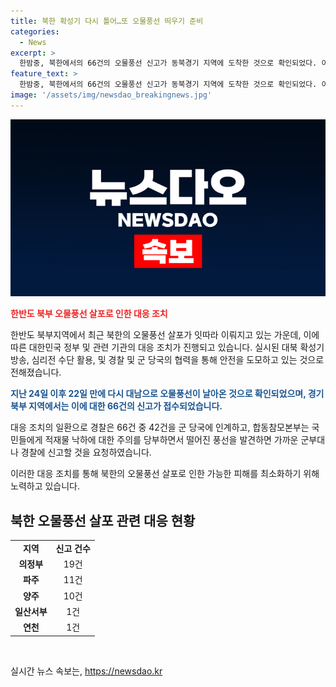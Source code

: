 ```yaml
---
title: 북한 확성기 다시 틀어…또 오물풍선 띄우기 준비
categories:
  - News
excerpt: >
  한밤중, 북한에서의 66건의 오물풍선 신고가 동북경기 지역에 도착한 것으로 확인되었다. 이에 군 당국은 대북 확성기 방송을 통해 심리전 수단을 활용하여 대응했다. 이날 오전까지 총 66건의 오물풍선 관련 112신고가 접수되었으며, 군 당국은 이 중 42건을 처리했다. 관할 경찰서별로는 의정부 19건, 파주 11건, 양주 10건, 일산서부 1건, 연천 1건으로 나뉜다. 이에 합참은 국민들에게 적재물 낙하에 대해 주의를 당부했다.
feature_text: >
  한밤중, 북한에서의 66건의 오물풍선 신고가 동북경기 지역에 도착한 것으로 확인되었다. 이에 군 당국은 대북 확성기 방송을 통해 심리전 수단을 활용하여 대응했다. 이날 오전까지 총 66건의 오물풍선 관련 112신고가 접수되었으며, 군 당국은 이 중 42건을 처리했다. 관할 경찰서별로는 의정부 19건, 파주 11건, 양주 10건, 일산서부 1건, 연천 1건으로 나뉜다. 이에 합참은 국민들에게 적재물 낙하에 대해 주의를 당부했다.
image: '/assets/img/newsdao_breakingnews.jpg'
---
```


<p><img src="/assets/img/newsdao_breakingnews.jpg" alt="flaretime 속보" /></p>

<p><b><span style="color: #ee2323;">한반도 북부 오물풍선 살포로 인한 대응 조치</span></b></p>

<p>한반도 북부지역에서 최근 북한의 오물풍선 살포가 잇따라 이뤄지고 있는 가운데, 이에 따른 대한민국 정부 및 관련 기관의 대응 조치가 진행되고 있습니다. 실시된 대북 확성기 방송, 심리전 수단 활용, 및 경찰 및 군 당국의 협력을 통해 안전을 도모하고 있는 것으로 전해졌습니다.</p>

<p><b><span style="color: #1a5490;">지난 24일 이후 22일 만에 다시 대남으로 오물풍선이 날아온 것으로 확인되었으며, 경기북부 지역에서는 이에 대한 66건의 신고가 접수되었습니다.</span></b></p>

<p>대응 조치의 일환으로 경찰은 66건 중 42건을 군 당국에 인계하고, 합동참모본부는 국민들에게 적재물 낙하에 대한 주의를 당부하면서 떨어진 풍선을 발견하면 가까운 군부대나 경찰에 신고할 것을 요청하였습니다.</p>

<p>이러한 대응 조치를 통해 북한의 오물풍선 살포로 인한 가능한 피해를 최소화하기 위해 노력하고 있습니다.</p>

<h2 data-ke-size="size26">북한 오물풍선 살포 관련 대응 현황</h2>

<table>
   <tbody>
      <tr>
         <td style="text-align: center; height: 17px;"><b>지역</b></td>
         <td style="text-align: center; height: 17px;"><b>신고 건수</b></td>
      </tr>
      <tr>
         <td style="text-align: center; height: 17px;"><b>의정부</b></td>
         <td style="text-align: center; height: 17px;">19건</td>
      </tr>
      <tr>
         <td style="text-align: center; height: 17px;"><b>파주</b></td>
         <td style="text-align: center; height: 17px;">11건</td>
      </tr>
      <tr>
         <td style="text-align: center; height: 17px;"><b>양주</b></td>
         <td style="text-align: center; height: 17px;">10건</td>
      </tr>
      <tr>
         <td style="text-align: center; height: 17px;"><b>일산서부</b></td>
         <td style="text-align: center; height: 17px;">1건</td>
      </tr>
      <tr>
         <td style="text-align: center; height: 17px;"><b>연천</b></td>
         <td style="text-align: center; height: 17px;">1건</td>
      </tr>
   </tbody>
</table>

<p data-ke-size="size16">&nbsp;</p>
실시간 뉴스 속보는, <a href="https://newsdao.kr" rel="dofollow">https://newsdao.kr</a>


